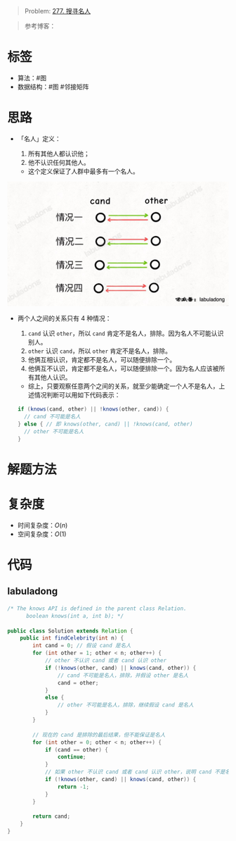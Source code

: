 <!--
 * @Auther: zth
 * @Date: 2024-03-04 10:51:47
 * @LastEditTime: 2024-03-11 14:17:17
 * @Description:
-->

> Problem: [277. 搜寻名人](https://leetcode.cn/problems/find-the-celebrity/)

> 参考博客：

# 标签

- 算法：#图
- 数据结构：#图 #邻接矩阵

# 思路

- 「名人」定义：

  1. 所有其他人都认识他；
  2. 他不认识任何其他人。

  - 这个定义保证了人群中最多有一个名人。

![alt text](227_搜寻名人_两人之间关系的四种情况.png)

- 两个人之间的关系只有 4 种情况：

  1. `cand` 认识 `other`，所以 `cand` 肯定不是名人，排除。因为名人不可能认识别人。
  2. `other` 认识 `cand`，所以 `other` 肯定不是名人，排除。
  3. 他俩互相认识，肯定都不是名人，可以随便排除一个。
  4. 他俩互不认识，肯定都不是名人，可以随便排除一个。因为名人应该被所有其他人认识。

  - 综上，只要观察任意两个之间的关系，就至少能确定一个人不是名人，上述情况判断可以用如下代码表示：

  ```Java
  if (knows(cand, other) || !knows(other, cand)) {
    // cand 不可能是名人
  } else { // 即 knows(other, cand) || !knows(cand, other)
    // other 不可能是名人
  }
  ```

# 解题方法

# 复杂度

- 时间复杂度：$O(n)$
- 空间复杂度：$O(1)$

# 代码

## labuladong

```Java
/* The knows API is defined in the parent class Relation.
      boolean knows(int a, int b); */

public class Solution extends Relation {
    public int findCelebrity(int n) {
        int cand = 0; // 假设 cand 是名人
        for (int other = 1; other < n; other++) {
            // other 不认识 cand 或者 cand 认识 other
            if (!knows(other, cand) || knows(cand, other)) {
                // cand 不可能是名人，排除，并假设 other 是名人
                cand = other;
            }
            else {
                // other 不可能是名人，排除，继续假设 cand 是名人
            }
        }

        // 现在的 cand 是排除的最后结果，但不能保证是名人
        for (int other = 0; other < n; other++) {
            if (cand == other) {
                continue;
            }
            // 如果 other 不认识 cand 或者 cand 认识 other，说明 cand 不是名人
            if (!knows(other, cand) || knows(cand, other)) {
                return -1;
            }
        }

        return cand;
    }
}
```
